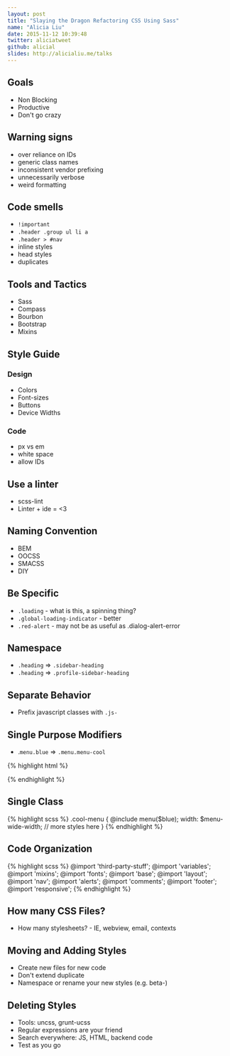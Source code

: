 ```yaml
---
layout: post
title: "Slaying the Dragon Refactoring CSS Using Sass"
name: "Alicia Liu"
date: 2015-11-12 10:39:48
twitter: aliciatweet
github: alicial
slides: http://alicialiu.me/talks
---
```


## Goals

* Non Blocking
* Productive
* Don't go crazy

## Warning signs

* over reliance on IDs
* generic class names
* inconsistent vendor prefixing
* unnecessarily verbose
* weird formatting

## Code smells

* `!important`
* `.header .group ul li a`
* `.header > #nav`
* inline styles
* head styles
* duplicates

## Tools and Tactics

* Sass
* Compass
* Bourbon
* Bootstrap
* Mixins

## Style Guide

### Design

* Colors
* Font-sizes
* Buttons
* Device Widths

### Code

* px vs em
* white space
* allow IDs

## Use a linter

* scss-lint
* Linter + ide = <3

## Naming Convention

* BEM
* OOCSS
* SMACSS
* DIY

## Be Specific

* `.loading` - what is this, a spinning thing?
* `.global-loading-indicator` - better
* `.red-alert` - may not be as useful as .dialog-alert-error

## Namespace

* `.heading` => `.sidebar-heading`
* `.heading` => `.profile-sidebar-heading`

## Separate Behavior

* Prefix javascript classes with `.js-`

## Single Purpose Modifiers

* .`menu.blue` => `.menu.menu-cool`

{% highlight html %}
  <div class="menu menu-wide menu-blue"></div>
{% endhighlight %}

## Single Class

{% highlight scss %}
  .cool-menu {
    @include menu($blue);
    width: $menu-wide-width;
    // more styles here
  }
{% endhighlight %}

## Code Organization
{% highlight scss %}
  @import 'third-party-stuff';
  @import 'variables';
  @import 'mixins';
  @import 'fonts';
  @import 'base';
  @import 'layout';
  @import 'nav';
  @import 'alerts';
  @import 'comments';
  @import 'footer';
  @import 'responsive';
{% endhighlight %}

## How many CSS Files?

* How many stylesheets? - IE, webview, email, contexts

## Moving and Adding Styles

* Create new files for new code
* Don't extend duplicate
* Namespace or rename your new styles (e.g. beta-)

## Deleting Styles

* Tools: uncss, grunt-ucss
* Regular expressions are your friend
* Search everywhere: JS, HTML, backend code
* Test as you go

